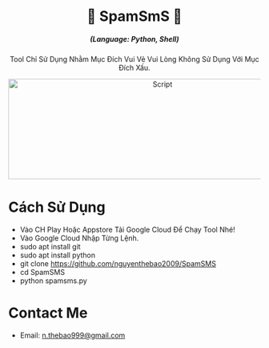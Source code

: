 <h1 align="center">🚀 SpamSmS 🚀</h1>
<em><h5 align="center">(Language: Python, Shell)</h5></em>
  
<p align="center"> Tool Chỉ Sử Dụng Nhằm Mục Đích Vui Vẻ Vui Lòng Không Sử Dụng Với Mục Đích Xấu.</p>

<p align="center"><img src="https://i.imgur.com/c9nTPBF.jpg" width="600" height="200" alt="Script"></p>

# Cách Sử Dụng

* Vào CH Play Hoặc Appstore Tải Google Cloud Để Chạy Tool Nhé!
* Vào Google Cloud Nhập Từng Lệnh.
* sudo apt install git
* sudo apt install python
* git clone https://github.com/nguyenthebao2009/SpamSMS
* cd SpamSMS
* python spamsms.py

# Contact Me

* Email: n.thebao999@gmail.com
